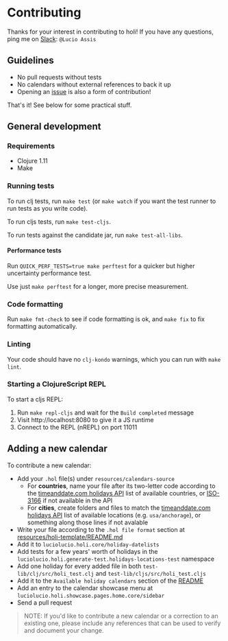 # Contributing

Thanks for your interest in contributing to holi! If you have any questions, ping me on [Slack](http://clojurians.slack.com): `@Lucio Assis`

## Guidelines

* No pull requests without tests
* No calendars without external references to back it up
* Opening an [issue](https://github.com/luciolucio/holi/issues) is also a form of contribution!

That's it! See below for some practical stuff.

## General development

### Requirements

* Clojure 1.11
* Make

### Running tests

To run clj tests, run `make test` (or `make watch` if you want the test runner to run tests as you write code).

To run cljs tests, run `make test-cljs`.

To run tests against the candidate jar, run `make test-all-libs`.

#### Performance tests

Run `QUICK_PERF_TESTS=true make perftest` for a quicker but higher uncertainty performance test.

Use just `make perftest` for a longer, more precise measurement.

### Code formatting

Run `make fmt-check` to see if code formatting is ok, and `make fix` to fix formatting automatically.

### Linting

Your code should have no `clj-kondo` warnings, which you can run with `make lint`.

### Starting a ClojureScript REPL
To start a cljs REPL:

1. Run `make repl-cljs` and wait for the `Build completed` message
2. Visit http://localhost:8080 to give it a JS runtime
3. Connect to the REPL (nREPL) on port 11011

## Adding a new calendar

To contribute a new calendar:

* Add your `.hol` file(s) under `resources/calendars-source`
  * For **countries**, name your file after its two-letter code according to the [timeanddate.com holidays API](https://dev.timeanddate.com/docs/available-countries) list of available countries, or [ISO-3166](https://en.wikipedia.org/wiki/ISO_3166-1_alpha-2) if not available in the API
  * For **cities**, create folders and files to match the [timeanddate.com holidays API](https://dev.timeanddate.com/docs/available-locations) list of available locations (e.g. `usa/anchorage`), or something along those lines if not avalable
* Write your file according to the `.hol file format` section at [resources/holi-template/README.md](resources/holi-template/README.md#hol-file-format)
* Add it to `luciolucio.holi.core/holiday-datelists`
* Add tests for a few years' worth of holidays in the `luciolucio.holi.generate-test.holidays-locations-test` namespace
* Add one holiday for every added file in both `test-lib/clj/src/holi_test.clj` and `test-lib/cljs/src/holi_test.cljs`
* Add it to the `Available holiday calendars` section of the [README](README.md#available-holiday-calendars)
* Add an entry to the calendar showcase menu at `luciolucio.holi.showcase.pages.home.core/sidebar`
* Send a pull request

> NOTE: If you'd like to contribute a new calendar or a correction to an existing one, please
include any references that can be used to verify and document your change.
